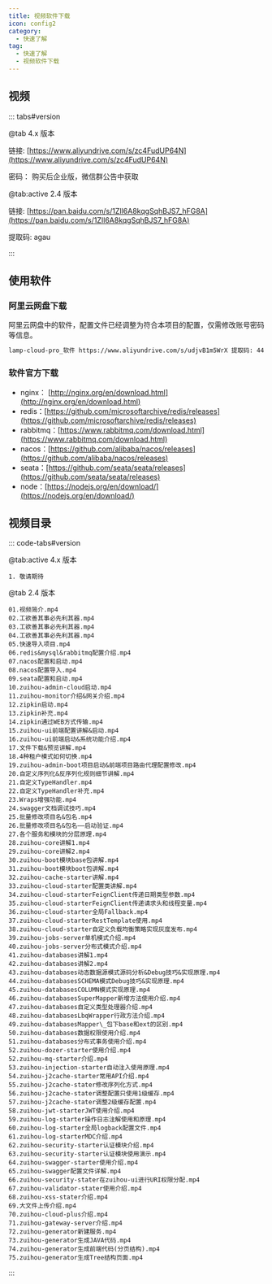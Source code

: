 ```yaml
---
title: 视频软件下载
icon: config2
category:
  - 快速了解
tag:
  - 快速了解
  - 视频软件下载
---
```


## 视频

::: tabs#version

@tab 4.x 版本

链接:   [https://www.aliyundrive.com/s/zc4FudUP64N](https://www.aliyundrive.com/s/zc4FudUP64N)

密码： 购买后企业版，微信群公告中获取

@tab:active 2.4 版本

链接:  [https://pan.baidu.com/s/1ZIl6A8kqgSqhBJS7_hFG8A](https://pan.baidu.com/s/1ZIl6A8kqgSqhBJS7_hFG8A)

提取码: agau

:::



## 使用软件

### 阿里云网盘下载

阿里云网盘中的软件，配置文件已经调整为符合本项目的配置，仅需修改账号密码等信息。

```html
lamp-cloud-pro_软件 https://www.aliyundrive.com/s/udjvB1m5WrX 提取码: 44ss 点击链接保存，或者复制本段内容，打开「阿里云盘」APP ，无需下载极速在线查看，视频原画倍速播放。
```



### 软件官方下载 

- nginx： [http://nginx.org/en/download.html](http://nginx.org/en/download.html)
- redis：[https://github.com/microsoftarchive/redis/releases](https://github.com/microsoftarchive/redis/releases)
- rabbitmq：[https://www.rabbitmq.com/download.html](https://www.rabbitmq.com/download.html)
- nacos：[https://github.com/alibaba/nacos/releases](https://github.com/alibaba/nacos/releases)
- seata：[https://github.com/seata/seata/releases](https://github.com/seata/seata/releases)
- node：[https://nodejs.org/en/download/](https://nodejs.org/en/download/)



## 视频目录

::: code-tabs#version

@tab:active 4.x 版本

```shell
1. 敬请期待
```

@tab 2.4 版本

```shell
01.视频简介.mp4  
02.工欲善其事必先利其器.mp4  
03.工欲善其事必先利其器.mp4  
04.工欲善其事必先利其器.mp4  
05.快速导入项目.mp4  
06.redis&mysql&rabbitmq配置介绍.mp4  
07.nacos配置和启动.mp4  
08.nacos配置导入.mp4  
09.seata配置和启动.mp4  
10.zuihou-admin-cloud启动.mp4  
11.zuihou-monitor介绍&网关介绍.mp4  
12.zipkin启动.mp4  
13.zipkin补充.mp4  
14.zipkin通过WEB方式传输.mp4  
15.zuihou-ui前端配置讲解&启动.mp4  
16.zuihou-ui前端启动&系统功能介绍.mp4  
17.文件下载&预览讲解.mp4  
18.4种租户模式如何切换.mp4  
19.zuihou-admin-boot项目启动&前端项目路由代理配置修改.mp4  
20.自定义序列化&反序列化规则细节讲解.mp4  
21.自定义TypeHandler.mp4  
22.自定义TypeHandler补充.mp4  
23.Wraps增强功能.mp4  
24.swagger文档调试技巧.mp4  
25.批量修改项目名&包名.mp4  
26.批量修改项目名&包名——启动验证.mp4  
27.各个服务和模块的分层原理.mp4  
28.zuihou-core讲解1.mp4  
29.zuihou-core讲解2.mp4  
30.zuihou-boot模块base包讲解.mp4  
31.zuihou-boot模块boot包讲解.mp4  
32.zuihou-cache-starter讲解.mp4  
33.zuihou-cloud-starter配置类讲解.mp4  
34.zuihou-cloud-starterFeignClient传递日期类型参数.mp4  
35.zuihou-cloud-starterFeignClient传递请求头和线程变量.mp4  
36.zuihou-cloud-starter全局Fallback.mp4  
37.zuihou-cloud-starterRestTemplate使用.mp4  
38.zuihou-cloud-starter自定义负载均衡策略实现灰度发布.mp4  
39.zuihou-jobs-server单机模式介绍.mp4  
40.zuihou-jobs-server分布式模式介绍.mp4  
41.zuihou-databases讲解1.mp4  
42.zuihou-databases讲解2.mp4  
43.zuihou-databases动态数据源模式源码分析&Debug技巧&实现原理.mp4  
44.zuihou-databasesSCHEMA模式Debug技巧&实现原理.mp4  
45.zuihou-databasesCOLUMN模式实现原理.mp4  
46.zuihou-databasesSuperMapper新增方法使用介绍.mp4  
47.zuihou-databases自定义类型处理器介绍.mp4  
48.zuihou-databasesLbqWrapper行政方法介绍.mp4  
49.zuihou-databasesMapper\_包下base和ext的区别.mp4  
50.zuihou-databases数据权限使用介绍.mp4  
51.zuihou-databases分布式事务使用介绍.mp4  
52.zuihou-dozer-starter使用介绍.mp4  
52.zuihou-mq-starter介绍.mp4  
53.zuihou-injection-starter自动注入使用原理.mp4  
54.zuihou-j2cache-starter常用API介绍.mp4  
55.zuihou-j2cache-stater修改序列化方式.mp4  
56.zuihou-j2cache-stater调整配置只使用1级缓存.mp4  
57.zuihou-j2cache-stater调整2级缓存配置.mp4  
58.zuihou-jwt-starterJWT使用介绍.mp4  
59.zuihou-log-starter操作日志注解使用和原理.mp4  
60.zuihou-log-starter全局logback配置文件.mp4  
61.zuihou-log-starterMDC介绍.mp4  
62.zuihou-security-starter认证模块介绍.mp4  
63.zuihou-security-starter认证模块使用演示.mp4  
64.zuihou-swagger-starter使用介绍.mp4  
65.zuihou-swagger配置文件详解.mp4  
66.zuihou-security-stater在zuihou-ui进行URI权限分配.mp4  
67.zuihou-validator-stater使用介绍.mp4  
68.zuihou-xss-stater介绍.mp4  
69.大文件上传介绍.mp4  
70.zuihou-cloud-plus介绍.mp4  
71.zuihou-gateway-server介绍.mp4  
72.zuihou-generator新建服务.mp4  
73.zuihou-generator生成JAVA代码.mp4  
74.zuihou-generator生成前端代码(分页结构).mp4  
75.zuihou-generator生成Tree结构页面.mp4
```

:::
